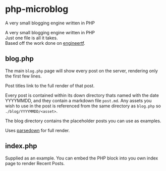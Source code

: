 # php-microblog

A very small blogging engine written in PHP

A very small blogging engine written in PHP  
Just one file is all it takes.  
Based off the work done on [engineertf](https://github.com/TheDerpySage/engineertf).

## blog.php

The main `blog.php` page will show every post on the server, rendering only the first few lines.

Post titles link to the full render of that post.  

Every post is contained within its down directory thats named with the date YYYYMMDD, and they contain a markdown file `post.md`. Any assets you wish to use in the post is referenced from the same directory as `blog.php` so `./blog/YYYYMMDD/<asset>`.

The blog directory contains the placeholder posts you can use as examples.  

Uses [parsedown](https://github.com/erusev/parsedown) for full render.

## index.php

Supplied as an example. You can embed the PHP block into you own index page to render Recent Posts.
